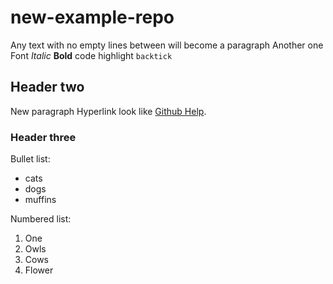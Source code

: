 # new-example-repo

Any text with no empty lines between will become a paragraph
Another one
Font *Italic* **Bold** 
code highlight `backtick`

## Header two

New paragraph
Hyperlink look like [Github Help](https://help.github.com).

### Header three

Bullet list:

 - cats
 - dogs
 - muffins

Numbered list:

 1. One
 2. Owls
 4. Cows
 5. Flower
 
